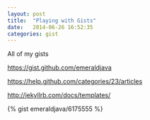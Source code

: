 ```yaml
---
layout: post
title:  "Playing with Gists"
date:   2014-06-26 16:52:35
categories: gist
---
```


All of my gists

https://gist.github.com/emeraldjava

https://help.github.com/categories/23/articles

<script src="https://gist.github.com/emeraldjava/6175555.js"></script>

http://jekyllrb.com/docs/templates/

{% gist emeraldjava/6175555 %}

